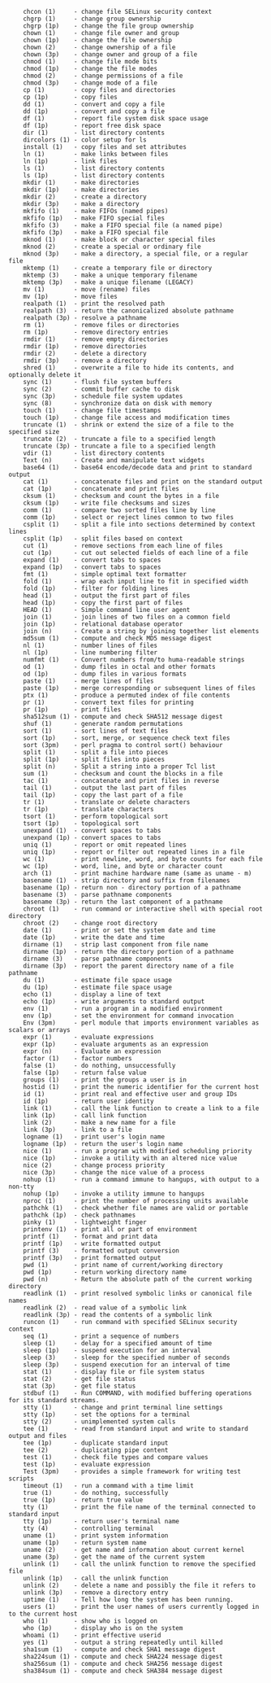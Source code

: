 <!--
File          : gnu-core-utilities.md

Created       : Wed 14 Oct 2015 23:07:41
Last Modified : Wed 14 Oct 2015 23:15:06
Maintainer    : sharlatan
-->

        chcon (1)     - change file SELinux security context
        chgrp (1)     - change group ownership
        chgrp (1p)    - change the file group ownership
        chown (1)     - change file owner and group
        chown (1p)    - change the file ownership
        chown (2)     - change ownership of a file
        chown (3p)    - change owner and group of a file
        chmod (1)     - change file mode bits
        chmod (1p)    - change the file modes
        chmod (2)     - change permissions of a file
        chmod (3p)    - change mode of a file
        cp (1)        - copy files and directories
        cp (1p)       - copy files
        dd (1)        - convert and copy a file
        dd (1p)       - convert and copy a file
        df (1)        - report file system disk space usage
        df (1p)       - report free disk space
        dir (1)       - list directory contents
        dircolors (1) - color setup for ls
        install (1)   - copy files and set attributes
        ln (1)        - make links between files
        ln (1p)       - link files
        ls (1)        - list directory contents
        ls (1p)       - list directory contents
        mkdir (1)     - make directories
        mkdir (1p)    - make directories
        mkdir (2)     - create a directory
        mkdir (3p)    - make a directory
        mkfifo (1)    - make FIFOs (named pipes)
        mkfifo (1p)   - make FIFO special files
        mkfifo (3)    - make a FIFO special file (a named pipe)
        mkfifo (3p)   - make a FIFO special file
        mknod (1)     - make block or character special files
        mknod (2)     - create a special or ordinary file
        mknod (3p)    - make a directory, a special file, or a regular file
        mktemp (1)    - create a temporary file or directory
        mktemp (3)    - make a unique temporary filename
        mktemp (3p)   - make a unique filename (LEGACY)
        mv (1)        - move (rename) files
        mv (1p)       - move files
        realpath (1)  - print the resolved path
        realpath (3)  - return the canonicalized absolute pathname
        realpath (3p) - resolve a pathname
        rm (1)        - remove files or directories
        rm (1p)       - remove directory entries
        rmdir (1)     - remove empty directories
        rmdir (1p)    - remove directories
        rmdir (2)     - delete a directory
        rmdir (3p)    - remove a directory
        shred (1)     - overwrite a file to hide its contents, and optionally delete it
        sync (1)      - flush file system buffers
        sync (2)      - commit buffer cache to disk
        sync (3p)     - schedule file system updates
        sync (8)      - synchronize data on disk with memory
        touch (1)     - change file timestamps
        touch (1p)    - change file access and modification times
        truncate (1)  - shrink or extend the size of a file to the specified size
        truncate (2)  - truncate a file to a specified length
        truncate (3p) - truncate a file to a specified length
        vdir (1)      - list directory contents
        Text (n)      - Create and manipulate text widgets
        base64 (1)    - base64 encode/decode data and print to standard output
        cat (1)       - concatenate files and print on the standard output
        cat (1p)      - concatenate and print files
        cksum (1)     - checksum and count the bytes in a file
        cksum (1p)    - write file checksums and sizes
        comm (1)      - compare two sorted files line by line
        comm (1p)     - select or reject lines common to two files
        csplit (1)    - split a file into sections determined by context lines
        csplit (1p)   - split files based on context
        cut (1)       - remove sections from each line of files
        cut (1p)      - cut out selected fields of each line of a file
        expand (1)    - convert tabs to spaces
        expand (1p)   - convert tabs to spaces
        fmt (1)       - simple optimal text formatter
        fold (1)      - wrap each input line to fit in specified width
        fold (1p)     - filter for folding lines
        head (1)      - output the first part of files
        head (1p)     - copy the first part of files
        HEAD (1)      - Simple command line user agent
        join (1)      - join lines of two files on a common field
        join (1p)     - relational database operator
        join (n)      - Create a string by joining together list elements
        md5sum (1)    - compute and check MD5 message digest
        nl (1)        - number lines of files
        nl (1p)       - line numbering filter
        numfmt (1)    - Convert numbers from/to huma-readable strings
        od (1)        - dump files in octal and other formats
        od (1p)       - dump files in various formats
        paste (1)     - merge lines of files
        paste (1p)    - merge corresponding or subsequent lines of files
        ptx (1)       - produce a permuted index of file contents
        pr (1)        - convert text files for printing
        pr (1p)       - print files
        sha512sum (1) - compute and check SHA512 message digest
        shuf (1)      - generate random permutations
        sort (1)      - sort lines of text files
        sort (1p)     - sort, merge, or sequence check text files
        sort (3pm)    - perl pragma to control sort() behaviour
        split (1)     - split a file into pieces
        split (1p)    - split files into pieces
        split (n)     - Split a string into a proper Tcl list
        sum (1)       - checksum and count the blocks in a file
        tac (1)       - concatenate and print files in reverse
        tail (1)      - output the last part of files
        tail (1p)     - copy the last part of a file
        tr (1)        - translate or delete characters
        tr (1p)       - translate characters
        tsort (1)     - perform topological sort
        tsort (1p)    - topological sort
        unexpand (1)  - convert spaces to tabs
        unexpand (1p) - convert spaces to tabs
        uniq (1)      - report or omit repeated lines
        uniq (1p)     - report or filter out repeated lines in a file
        wc (1)        - print newline, word, and byte counts for each file
        wc (1p)       - word, line, and byte or character count
        arch (1)      - print machine hardware name (same as uname - m)
        basename (1)  - strip directory and suffix from filenames
        basename (1p) - return non - directory portion of a pathname
        basename (3)  - parse pathname components
        basename (3p) - return the last component of a pathname
        chroot (1)    - run command or interactive shell with special root directory
        chroot (2)    - change root directory
        date (1)      - print or set the system date and time
        date (1p)     - write the date and time
        dirname (1)   - strip last component from file name
        dirname (1p)  - return the directory portion of a pathname
        dirname (3)   - parse pathname components
        dirname (3p)  - report the parent directory name of a file pathname
        du (1)        - estimate file space usage
        du (1p)       - estimate file space usage
        echo (1)      - display a line of text
        echo (1p)     - write arguments to standard output
        env (1)       - run a program in a modified environment
        env (1p)      - set the environment for command invocation
        Env (3pm)     - perl module that imports environment variables as scalars or arrays
        expr (1)      - evaluate expressions
        expr (1p)     - evaluate arguments as an expression
        expr (n)      - Evaluate an expression
        factor (1)    - factor numbers
        false (1)     - do nothing, unsuccessfully
        false (1p)    - return false value
        groups (1)    - print the groups a user is in
        hostid (1)    - print the numeric identifier for the current host
        id (1)        - print real and effective user and group IDs
        id (1p)       - return user identity
        link (1)      - call the link function to create a link to a file
        link (1p)     - call link function
        link (2)      - make a new name for a file
        link (3p)     - link to a file
        logname (1)   - print user's login name
        logname (1p)  - return the user's login name
        nice (1)      - run a program with modified scheduling priority
        nice (1p)     - invoke a utility with an altered nice value
        nice (2)      - change process priority
        nice (3p)     - change the nice value of a process
        nohup (1)     - run a command immune to hangups, with output to a non-tty
        nohup (1p)    - invoke a utility immune to hangups
        nproc (1)     - print the number of processing units available
        pathchk (1)   - check whether file names are valid or portable
        pathchk (1p)  - check pathnames
        pinky (1)     - lightweight finger
        printenv (1)  - print all or part of environment
        printf (1)    - format and print data
        printf (1p)   - write formatted output
        printf (3)    - formatted output conversion
        printf (3p)   - print formatted output
        pwd (1)       - print name of current/working directory
        pwd (1p)      - return working directory name
        pwd (n)       - Return the absolute path of the current working directory
        readlink (1)  - print resolved symbolic links or canonical file names
        readlink (2)  - read value of a symbolic link
        readlink (3p) - read the contents of a symbolic link
        runcon (1)    - run command with specified SELinux security context
        seq (1)       - print a sequence of numbers
        sleep (1)     - delay for a specified amount of time
        sleep (1p)    - suspend execution for an interval
        sleep (3)     - sleep for the specified number of seconds
        sleep (3p)    - suspend execution for an interval of time
        stat (1)      - display file or file system status
        stat (2)      - get file status
        stat (3p)     - get file status
        stdbuf (1)    - Run COMMAND, with modified buffering operations for its standard streams.
        stty (1)      - change and print terminal line settings
        stty (1p)     - set the options for a terminal
        stty (2)      - unimplemented system calls
        tee (1)       - read from standard input and write to standard output and files
        tee (1p)      - duplicate standard input
        tee (2)       - duplicating pipe content
        test (1)      - check file types and compare values
        test (1p)     - evaluate expression
        Test (3pm)    - provides a simple framework for writing test scripts
        timeout (1)   - run a command with a time limit
        true (1)      - do nothing, successfully
        true (1p)     - return true value
        tty (1)       - print the file name of the terminal connected to standard input
        tty (1p)      - return user's terminal name
        tty (4)       - controlling terminal
        uname (1)     - print system information
        uname (1p)    - return system name
        uname (2)     - get name and information about current kernel
        uname (3p)    - get the name of the current system
        unlink (1)    - call the unlink function to remove the specified file
        unlink (1p)   - call the unlink function
        unlink (2)    - delete a name and possibly the file it refers to
        unlink (3p)   - remove a directory entry
        uptime (1)    - Tell how long the system has been running.
        users (1)     - print the user names of users currently logged in to the current host
        who (1)       - show who is logged on
        who (1p)      - display who is on the system
        whoami (1)    - print effective userid
        yes (1)       - output a string repeatedly until killed
        sha1sum (1)   - compute and check SHA1 message digest
        sha224sum (1) - compute and check SHA224 message digest
        sha256sum (1) - compute and check SHA256 message digest
        sha384sum (1) - compute and check SHA384 message digest
